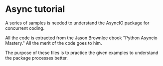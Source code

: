 # Async tutorial
A series of samples is needed to understand the AsyncIO package for concurrent coding.

All the code is extracted from the Jason Brownlee ebook "Python Asyncio Mastery." All the merit of the code goes to him.

The purpose of these files is to practice the given examples to understand the package processes better.
